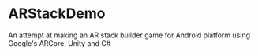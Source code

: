 # ARStackDemo
An attempt at making an AR stack builder game for Android platform using Google's ARCore, Unity and C#

